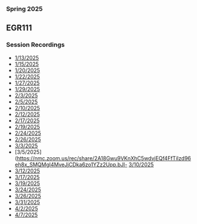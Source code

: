 ### Spring 2025
## EGR111
### Session Recordings


- [1/13/2025](https://nmc.zoom.us/rec/share/jxeLvL8XiorvjnARnlVWHialBrFGz7dsHwmnfICAfkfrL5bOmPdM9UFPk-Kio6PT.p7-xsseNTEQsFWBu)
- [1/15/2025](https://nmc.zoom.us/rec/share/mp_H42POZV5wcqrZRifyiBbn0eFQyIujRZ6wTsRUdRQXl7jXwc591E6ud4kLtPmh.-klNBvYxWCPFi9MK)
- [1/20/2025](https://nmc.zoom.us/rec/share/T0QnFZy8n8Qmkc_XSjChjI1NMBIBkuP2H07z_-afbVlzXNfqX3y0tb0NfgWWZoyZ.qqnCGmuArPvZ4n8W)
- [1/22/2025](https://nmc.zoom.us/rec/share/zm1ufzTRaLKNd8ZA_NdxhhR_mOxePcw8nMYkUKMPrv9Dqhlv-cyIQXaDmbvfbj6O.7vxiwWqb0BXn6jNs)
- [1/27/2025]()
- [1/29/2025](https://nmc.zoom.us/rec/share/CBX27IfLVqi39mOXf5U6suZCYTFdfADdoeIfQPT41gQmlMX0MDZ6L4SK3DG5n_hK.5_zPZqQ9L9NoxNDa?startTime=1738173485000)
- [2/3/2025](https://nmc.zoom.us/rec/share/4M6jiOdwzqPoW1KWZfCsfHBYHMu_IVErRWzF0Xbmav8GKoeqvIzIG7YtO8B0Di3G.yCA98FFxlyKkCW7N)
- [2/5/2025](https://nmc.zoom.us/rec/share/AdHvTh9yLQKyYSovDdcP3m0SgRmju6GW0P7UsYj7r_TKHM_22cTe4tA5jitDso4I.70H98pW52L-UpzgJ)
- [2/10/2025](https://nmc.zoom.us/rec/share/FDXWhliimTipVI8v1VSAzVaXuRFjgjtV2jT5iheLRWO58W5I3uwzxO1cYrQ29aCu.StYP8gIDBKUS49EN)
- [2/12/2025](https://nmc.zoom.us/rec/share/NVKFeB_rq0YDCeA2fEeB-ga0TyRUlJqdiJ-4E3PMkMU0AD_c_NIohDZeDAOX-0Nq.SyBCWChgmkSJmCX1)
- [2/17/2025](https://nmc.zoom.us/rec/share/YpnLlDf__LHNsmoP4255sdsUppHg36po2Rzxqky_c3OwMBUF1l03u5gkITSe3IU6.RiAUMR_1QB05dUwk)
- [2/19/2025](https://nmc.zoom.us/rec/share/q5gTegtglbF0BDn-jA67bmzKdFVpb82iWB1NnQLvJWzA7zsQtcUzBoAo61prA4KE.TnogG67A0rJ98SWz)
- [2/24/2025](https://nmc.zoom.us/rec/share/WuArmB0pnNYpdZy1Qbdg77EEdcq6we9IJLxRsTKSAJ9tO3jVfftT8_z8dvzT-vQA.4kFFwkS3COi1dgFt)
- [2/26/2025](https://nmc.zoom.us/rec/share/3Lja6ExWVEZGihhLafq_UD0S5VxBnJ8WH0rTVQrCaiieTrzg_JZ6FzinmF81JW3Y.XHfgxTcbkS2hrhVm)
- [3/3/2025]()
- [3/5/2025](https://nmc.zoom.us/rec/share/2A18Gwu9VKnXhC5wdvjEQf4FfTiIzd96eh8x_SMQMgI4MveJjCDka6zo1YZz2Upp.bJl- [3/10/2025](https://nmc.zoom.us/rec/share/N1m3IgrujtcL30ajDM-aHB4c5JcTOWYW67R_9jLXRuiEjcWXjtGvGy-Fuhdr1A-z.cpqwTtGj45df6GTk)
- [3/12/2025](https://nmc.zoom.us/rec/share/4rNjFAyBp7oaUKnCpr9brAcp91-Dh0QEu8FHDpIOvDQPsbG2fP5Cv2Y3vcQN0EqC.vskRDvtkBeT1f81C)
- [3/17/2025](https://nmc.zoom.us/rec/share/zKaE0mwTtLF6DcJWPCDRHezM5SZJ_TASqFf-NRQa1D_sGco2oL4nl5DqJqEfHzUx.AD1jo60w6OqULWSK)
- [3/19/2025](https://nmc.zoom.us/rec/share/oLEOzN1UlLzra2XDJl6LDtOxuUCOK5Blz3_69ZFaA8BoeE71xcHkk1dg7lqpoy0O.yTE7IXka2tCXxpNZ)
- [3/24/2025]()
- [3/26/2025]()
- [3/31/2025](https://nmc.zoom.us/rec/share/ltHpVaMg8zvmqGuKJEtHbhQ8SlJnsTDY0o6TwGnzF4AAaZ8Fll1aERFv_21MK3hy.3mN3snnUpCzMsWSW)
- [4/2/2025](https://nmc.zoom.us/rec/share/3vS-pDvi77ba0soFZwxwsEcKCWwYjwCFnA9gZX1ltmCWMML68ZRuW-xlBDtgrd3l.6x4rud8QLXIoRtKJ)
- [4/7/2025](https://nmc.zoom.us/rec/share/uXxFTHWWBI5QJR09lt_zYHXEUk9DTi90SctbcmNt-xe6SdrAy40WcGLs01y6xdWC.mDJKQ1mqTxx7PDAt)


<!-- 




- [4/9/2025]()
- [4/14/2025]()
- [4/16/2025]()
- [4/21/2025]()
- [4/23/2025]()
- [4/28/2025]()
- [5/30/2025]() -->
